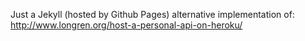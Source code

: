 Just a Jekyll (hosted by Github Pages) alternative implementation of: http://www.longren.org/host-a-personal-api-on-heroku/
